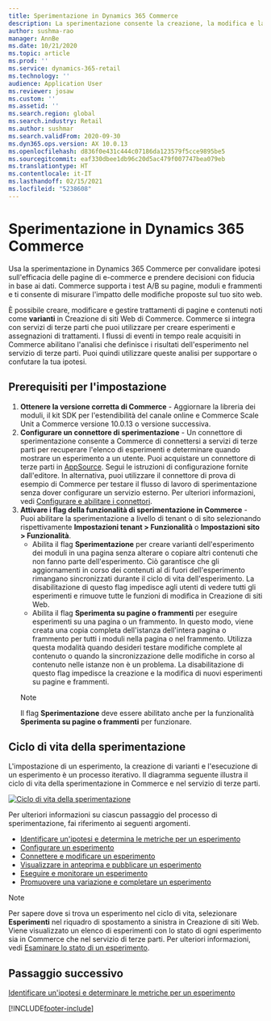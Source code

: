 ```yaml
---
title: Sperimentazione in Dynamics 365 Commerce
description: La sperimentazione consente la creazione, la modifica e la gestione dei layout di pagina e dei trattamenti di contenuti in Creazione di siti Web. Il supporto per la sperimentazione end-to-end è abilitato per le pagine e le entità di e-commerce in una pagina.
author: sushma-rao
manager: AnnBe
ms.date: 10/21/2020
ms.topic: article
ms.prod: ''
ms.service: dynamics-365-retail
ms.technology: ''
audience: Application User
ms.reviewer: josaw
ms.custom: ''
ms.assetid: ''
ms.search.region: global
ms.search.industry: Retail
ms.author: sushmar
ms.search.validFrom: 2020-09-30
ms.dyn365.ops.version: AX 10.0.13
ms.openlocfilehash: d836f0e431c444c07186da123579f5cce9895be5
ms.sourcegitcommit: eaf330dbee1db96c20d5ac479f007747bea079eb
ms.translationtype: HT
ms.contentlocale: it-IT
ms.lasthandoff: 02/15/2021
ms.locfileid: "5238608"
---
```

# <a name="experimentation-in-dynamics-365-commerce"></a>Sperimentazione in Dynamics 365 Commerce
Usa la sperimentazione in Dynamics 365 Commerce per convalidare ipotesi sull'efficacia delle pagine di e-commerce e prendere decisioni con fiducia in base ai dati. Commerce supporta i test A/B su pagine, moduli e frammenti e ti consente di misurare l'impatto delle modifiche proposte sul tuo sito web.

È possibile creare, modificare e gestire trattamenti di pagine e contenuti noti come **varianti** in Creazione di siti Web di Commerce. Commerce si integra con servizi di terze parti che puoi utilizzare per creare esperimenti e assegnazioni di trattamenti. I flussi di eventi in tempo reale acquisiti in Commerce abilitano l'analisi che definisce i risultati dell'esperimento nel servizio di terze parti. Puoi quindi utilizzare queste analisi per supportare o confutare la tua ipotesi.

## <a name="set-up-prerequisites"></a> Prerequisiti per l'impostazione
1. **Ottenere la versione corretta di Commerce** - Aggiornare la libreria dei moduli, il kit SDK per l'estendibilità del canale online e Commerce Scale Unit a Commerce versione 10.0.13 o versione successiva.
1. **Configurare un connettore di sperimentazione** - Un connettore di sperimentazione consente a Commerce di connettersi a servizi di terze parti per recuperare l'elenco di esperimenti e determinare quando mostrare un esperimento a un utente. Puoi acquistare un connettore di terze parti in [AppSource](https://appsource.microsoft.com). Segui le istruzioni di configurazione fornite dall'editore. In alternativa, puoi utilizzare il connettore di prova di esempio di Commerce per testare il flusso di lavoro di sperimentazione senza dover configurare un servizio esterno. Per ulteriori informazioni, vedi [Configurare e abilitare i connettori](e-commerce-extensibility/connectors.md). 
1. **Attivare i flag della funzionalità di sperimentazione in Commerce** - Puoi abilitare la sperimentazione a livello di tenant o di sito selezionando rispettivamente **Impostazioni tenant > Funzionalità** o **Impostazioni sito > Funzionalità**.
    - Abilita il flag **Sperimentazione** per creare varianti dell'esperimento dei moduli in una pagina senza alterare o copiare altri contenuti che non fanno parte dell'esperimento. Ciò garantisce che gli aggiornamenti in corso dei contenuti al di fuori dell'esperimento rimangano sincronizzati durante il ciclo di vita dell'esperimento. La disabilitazione di questo flag impedisce agli utenti di vedere tutti gli esperimenti e rimuove tutte le funzioni di modifica in Creazione di siti Web.
    - Abilita il flag **Sperimenta su pagine o frammenti** per eseguire esperimenti su una pagina o un frammento. In questo modo, viene creata una copia completa dell'istanza dell'intera pagina o frammento per tutti i moduli nella pagina o nel frammento. Utilizza questa modalità quando desideri testare modifiche complete al contenuto o quando la sincronizzazione delle modifiche in corso al contenuto nelle istanze non è un problema. La disabilitazione di questo flag impedisce la creazione e la modifica di nuovi esperimenti su pagine e frammenti.
    > [!NOTE]
    > Il flag **Sperimentazione** deve essere abilitato anche per la funzionalità **Sperimenta su pagine o frammenti** per funzionare.
    
## <a name="experimentation-lifecycle"></a>Ciclo di vita della sperimentazione
L'impostazione di un esperimento, la creazione di varianti e l'esecuzione di un esperimento è un processo iterativo. Il diagramma seguente illustra il ciclo di vita della sperimentazione in Commerce e nel servizio di terze parti. 

[ ![Ciclo di vita della sperimentazione](./media/experimentation_lifecycle.svg) ](./media/experimentation_lifecycle.svg#lightbox)

Per ulteriori informazioni su ciascun passaggio del processo di sperimentazione, fai riferimento ai seguenti argomenti.
- [Identificare un'ipotesi e determina le metriche per un esperimento](experimentation-identify.md)
- [Configurare un esperimento](experimentation-setup.md)
- [Connettere e modificare un esperimento](experimentation-connect-edit.md)
- [Visualizzare in anteprima e pubblicare un esperimento](experimentation-preview-publish.md)
- [Eseguire e monitorare un esperimento](experimentation-run-monitor.md)
- [Promuovere una variazione e completare un esperimento](experimentation-review-complete.md)

> [!NOTE]
> Per sapere dove si trova un esperimento nel ciclo di vita, selezionare **Esperimenti** nel riquadro di spostamento a sinistra in Creazione di siti Web. Viene visualizzato un elenco di esperimenti con lo stato di ogni esperimento sia in Commerce che nel servizio di terze parti. Per ulteriori informazioni, vedi [Esaminare lo stato di un esperimento](experimentation-status.md).

## <a name="next-step"></a>Passaggio successivo
[Identificare un'ipotesi e determinare le metriche per un esperimento](experimentation-identify.md) 


[!INCLUDE[footer-include](../includes/footer-banner.md)]